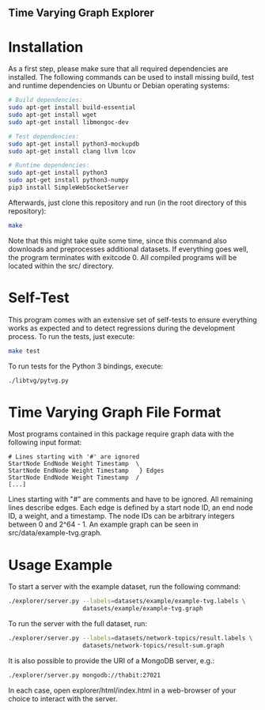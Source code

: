 ## Time Varying Graph Explorer

Installation
============

As a first step, please make sure that all required dependencies are installed.
The following commands can be used to install missing build, test and runtime
dependencies on Ubuntu or Debian operating systems:

```bash
# Build dependencies:
sudo apt-get install build-essential
sudo apt-get install wget
sudo apt-get install libmongoc-dev

# Test dependencies:
sudo apt-get install python3-mockupdb
sudo apt-get install clang llvm lcov

# Runtime dependencies:
sudo apt-get install python3
sudo apt-get install python3-numpy
pip3 install SimpleWebSocketServer
```

Afterwards, just clone this repository and run (in the root directory of this
repository):

```bash
make
```

Note that this might take quite some time, since this command also downloads
and preprocesses additional datasets. If everything goes well, the program
terminates with exitcode 0. All compiled programs will be located within the
src/ directory.

Self-Test
=========

This program comes with an extensive set of self-tests to ensure everything
works as expected and to detect regressions during the development process.
To run the tests, just execute:

```bash
make test
```

To run tests for the Python 3 bindings, execute:

```bash
./libtvg/pytvg.py
```

Time Varying Graph File Format
==============================

Most programs contained in this package require graph data with the following
input format:

```
# Lines starting with '#' are ignored
StartNode EndNode Weight Timestamp  \
StartNode EndNode Weight Timestamp   } Edges
StartNode EndNode Weight Timestamp  /
[...]
```

Lines starting with "#" are comments and have to be ignored. All remaining
lines describe edges. Each edge is defined by a start node ID, an end node ID,
a weight, and a timestamp. The node IDs can be arbitrary integers between 0 and
2^64 - 1. An example graph can be seen in src/data/example-tvg.graph.

Usage Example
=============

To start a server with the example dataset, run the following command:

```bash
./explorer/server.py --labels=datasets/example/example-tvg.labels \
                     datasets/example/example-tvg.graph
```

To run the server with the full dataset, run:

```bash
./explorer/server.py --labels=datasets/network-topics/result.labels \
                     datasets/network-topics/result-sum.graph
```

It is also possible to provide the URI of a MongoDB server, e.g.:

```bash
./explorer/server.py mongodb://thabit:27021
```

In each case, open explorer/html/index.html in a web-browser of your
choice to interact with the server.
